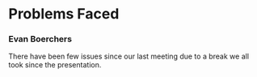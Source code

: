 # Problems Faced
### Evan Boerchers
There have been few issues since our last meeting due to a break we all took since the presentation.

